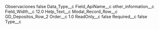 <?xml version="1.0" encoding="UTF-8"?>
<CustomMetadata xmlns="http://soap.sforce.com/2006/04/metadata" xmlns:xsi="http://www.w3.org/2001/XMLSchema-instance" xmlns:xsd="http://www.w3.org/2001/XMLSchema">
    <label>Observaciones</label>
    <protected>false</protected>
    <values>
        <field>Data_Type__c</field>
        <value xsi:nil="true"/>
    </values>
    <values>
        <field>Field_ApiName__c</field>
        <value xsi:type="xsd:string">other_information__c</value>
    </values>
    <values>
        <field>Field_Width__c</field>
        <value xsi:type="xsd:double">12.0</value>
    </values>
    <values>
        <field>Help_Text__c</field>
        <value xsi:nil="true"/>
    </values>
    <values>
        <field>Modal_Record_Row__c</field>
        <value xsi:type="xsd:string">GD_Depositos_Row_2</value>
    </values>
    <values>
        <field>Order__c</field>
        <value xsi:type="xsd:double">1.0</value>
    </values>
    <values>
        <field>ReadOnly__c</field>
        <value xsi:type="xsd:boolean">false</value>
    </values>
    <values>
        <field>Required__c</field>
        <value xsi:type="xsd:boolean">false</value>
    </values>
    <values>
        <field>Type__c</field>
        <value xsi:nil="true"/>
    </values>
</CustomMetadata>
